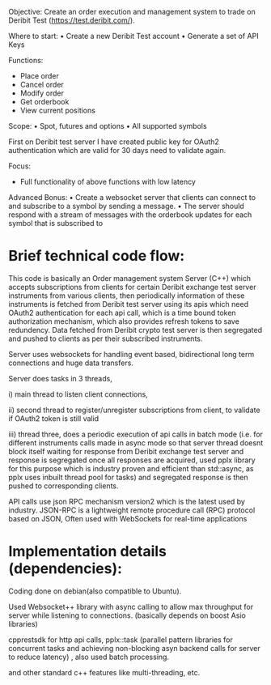 Objective: Create an order execution and management system to trade on
Deribit Test (https://test.deribit.com/).

Where to start:
•⁠ ⁠Create a new Deribit Test
account
•⁠ ⁠Generate a set of API Keys

Functions:
- Place order
- Cancel order
- Modify order
- Get orderbook
- View current positions

Scope:
•⁠ ⁠Spot, futures and options
•⁠ ⁠All supported symbols

First on Deribit test server I have created public key for OAuth2 authentication which are valid for 30 days need to validate again.

Focus:
- Full functionality of above functions with low latency

Advanced Bonus:
•⁠ ⁠Create a websocket server that clients can connect to and subscribe to a symbol by sending a message.
•⁠ ⁠The server should respond with a stream of messages with the orderbook updates for each symbol that is
subscribed to

Brief technical code flow:
==========================
This code is basically an Order management system Server (C++) which accepts subscriptions from clients for certain Deribit exchange test server instruments from various clients, then periodically information of these instruments is fetched from Deribit test server using its apis which need OAuth2 authentication for each api call, which is a time bound token authorization mechanism, which also provides refresh tokens to save redundency. Data fetched from Deribit crypto test server is then segregated and pushed to clients as per their subscribed instruments. 

Server uses websockets for handling event based, bidirectional long term connections and huge data transfers.

Server does tasks in 3 threads, 

 i) main thread to listen client connections,

 ii) second thread to register/unregister subscriptions from client, to validate if OAuth2 token is still valid

iii) thread three, does a periodic execution of api calls in batch mode (i.e. for different instruments calls made in async mode so that server thread doesnt block itself waiting for 
     response from Deribit exchange test server and response is segregated once all responses are acquired, used pplx library for this purpose which is industry proven and efficient 
     than std::async, as pplx uses inbuilt thread pool for tasks) and segregated response is then pushed to corresponding clients.

API calls use json RPC mechanism version2 which is the latest used by industry. JSON-RPC is a lightweight remote procedure call (RPC) protocol based on JSON, Often used with WebSockets for real-time applications

Implementation details (dependencies):
======================================
Coding done on debian(also compatible to Ubuntu).

Used Websocket++ library with async calling to allow max throughput for server while listening to connections. (basically depends on boost Asio libraries)

cpprestsdk for http api calls, pplx::task (parallel pattern libraries for concurrent tasks and achieving non-blocking asyn backend calls for server to reduce latency) , also used batch processing. 

and other standard c++ features like multi-threading, etc.
